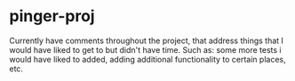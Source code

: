 # pinger-proj


Currently have comments throughout the project, that address things that I would have liked to get to but didn't have time. Such as: some more tests i would have liked to added, adding additional functionality to certain places, etc. 
